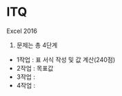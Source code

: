 # ITQ

Excel 2016 <br>

1. 문제는 총 4단계 <br>

* 1작업 : 표 서식 작성 및 값 계산(240점)<br>
* 2작업 : 목표값 <br>
* 3작업 : <br>
* 4작업 : <br>


